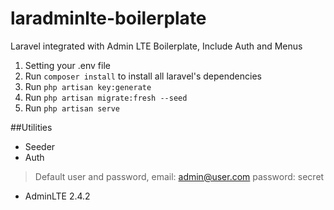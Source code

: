 # laradminlte-boilerplate
Laravel integrated with Admin LTE Boilerplate, Include Auth and Menus

1. Setting your .env file
2. Run `composer install` to install all laravel's dependencies
3. Run `php artisan key:generate`
4. Run `php artisan migrate:fresh --seed`
5. Run `php artisan serve`

##Utilities

- Seeder
- Auth
> Default user and password, email: admin@user.com password: secret
- AdminLTE 2.4.2
